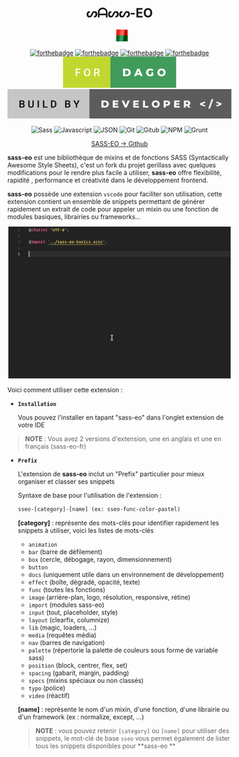 <div align="center">

# ᔕᗩᔕᔕ-EO

<img src="https://github.com/RajaRakoto/github-docs/blob/master/dago.gif?raw=true" width=40>

<br>

[![forthebadge](https://forthebadge.com/images/badges/built-with-love.svg)](https://forthebadge.com) [![forthebadge](https://forthebadge.com/images/badges/for-you.svg)](https://forthebadge.com) [![forthebadge](https://forthebadge.com/images/badges/open-source.svg)](https://forthebadge.com) [![forthebadge](https://forthebadge.com/images/badges/uses-git.svg)](https://forthebadge.com) [![forthebadge](https://github.com/RajaRakoto/github-docs/blob/master/badge/for-dago.svg?raw=true)](https://forthebadge.com) [![forthebadge](https://github.com/RajaRakoto/github-docs/blob/master/badge/build-by.svg?raw=true)](https://forthebadge.com)

![Sass](https://img.shields.io/badge/-Sass-777?style=flat&logo=sass&logoColor=ffffff&labelColor=%23CC6699) ![Javascript](https://img.shields.io/badge/-Javascript-777?style=flat&logo=javascript&logoColor=dbb332&labelColor=ffffff) ![JSON](https://img.shields.io/badge/-JSON-777?style=flat&logo=JSON&logoColor=777&labelColor=ffffff) ![Git](https://img.shields.io/badge/-Git-777?style=flat&logo=git&logoColor=F05032&labelColor=ffffff) ![Gitub](https://img.shields.io/badge/-Gitub-777?style=flat&logo=github&logoColor=777&labelColor=ffffff) ![NPM](https://img.shields.io/badge/-NPM-777?style=flat&logo=npm&labelColor=ffffff) ![Grunt](https://img.shields.io/badge/-Grunt-777?style=flat&logo=grunt&logoColor=orangered&labelColor=ffffff)

[SASS-EO -> Github](https://github.com/RajaRakoto/sass-eo)

</div>

**sass-eo** est une bibliothèque de mixins et de fonctions SASS (Syntactically Awesome Style Sheets), c'est un fork du projet gerillass avec quelques modifications pour le rendre plus facile à utiliser, **sass-eo** offre flexibilité, rapidité , performance et créativité dans le développement frontend.

**sass-eo** possède une extension `vscode` pour faciliter son utilisation, cette extension contient un ensemble de snippets permettant de générer rapidement un extrait de code pour appeler un mixin ou une fonction de modules basiques, librairies ou frameworks...

<div align="center">
<img src="https://github.com/RajaRakoto/github-docs/blob/master/sass-eo/extension-demo.gif?raw=true" width="500">
</div>

Voici comment utiliser cette extension :

- **`Installation`**

  Vous pouvez l'installer en tapant "sass-eo" dans l'onglet extension de votre IDE

> **NOTE** : Vous avez 2 versions d'extension, une en anglais et une en français (sass-eo-fr)

- **`Prefix`**

  L'extension de **sass-eo** inclut un "Prefix" particulier pour mieux organiser et classer ses snippets

  Syntaxe de base pour l'utilisation de l'extension :

  ```sass
  sseo-[category]-[name] (ex: sseo-func-color-pastel)
  ```

  **[category]** : représente des mots-clés pour identifier rapidement les snippets à utiliser, voici les listes de mots-clés

  - `animation`
  - `bar` (barre de défilement)
  - `box` (cercle, débogage, rayon, dimensionnement)
  - `button`
  - `docs` (uniquement utile dans un environnement de développement)
  - `effect` (boîte, dégradé, opacité, texte)
  - `func` (toutes les fonctions)
  - `image` (arrière-plan, logo, résolution, responsive, rétine)
  - `import` (modules sass-eo)
  - `input` (tout, placeholder, style)
  - `layout` (clearfix, columnize)
  - `lib` (magic, loaders, ...)
  - `media` (requêtes média)
  - `nav` (barres de navigation)
  - `palette` (répertorie la palette de couleurs sous forme de variable sass)
  - `position` (block, centrer, flex, set)
  - `spacing` (gabarit, margin, padding)
  - `specs` (mixins spéciaux ou non classés)
  - `typo` (police)
  - `video` (réactif)

  **[name]** : représente le nom d'un mixin, d'une fonction, d'une librairie ou d'un framework (ex : normalize, except, ...)

  > **NOTE** : vous pouvez retenir `[category]` ou `[name]` pour utiliser des snippets, le mot-clé de base `sseo` vous permet également de lister tous les snippets disponibles pour **sass-eo **
